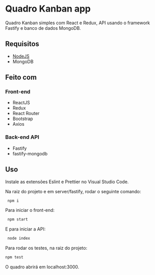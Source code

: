 # Quadro Kanban app

Quadro Kanban simples com React e Redux, API usando o framework Fastify e banco de dados MongoDB.

## Requisitos

- [NodeJS](https://nodejs.org)
- MongoDB

## Feito com 

### Front-end

- ReactJS
- Redux
- React Router
- Bootstrap
- Axios

### Back-end API

- Fastify
- fastify-mongodb

## Uso
Instale as extensões Eslint e Prettier no Visual Studio Code.

Na raiz do projeto e em server/fastify, rodar o seguinte comando:
```bash
 npm i
```
Para iniciar o front-end:
```bash
 npm start
```
E para iniciar a API:
```bash
 node index
```
Para rodar os testes, na raiz do projeto:
```bash
npm test
```

O quadro abrirá em localhost:3000.
